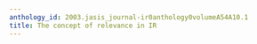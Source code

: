 ```yaml
---
anthology_id: 2003.jasis_journal-ir0anthology0volumeA54A10.1
title: The concept of relevance in IR
---
```

